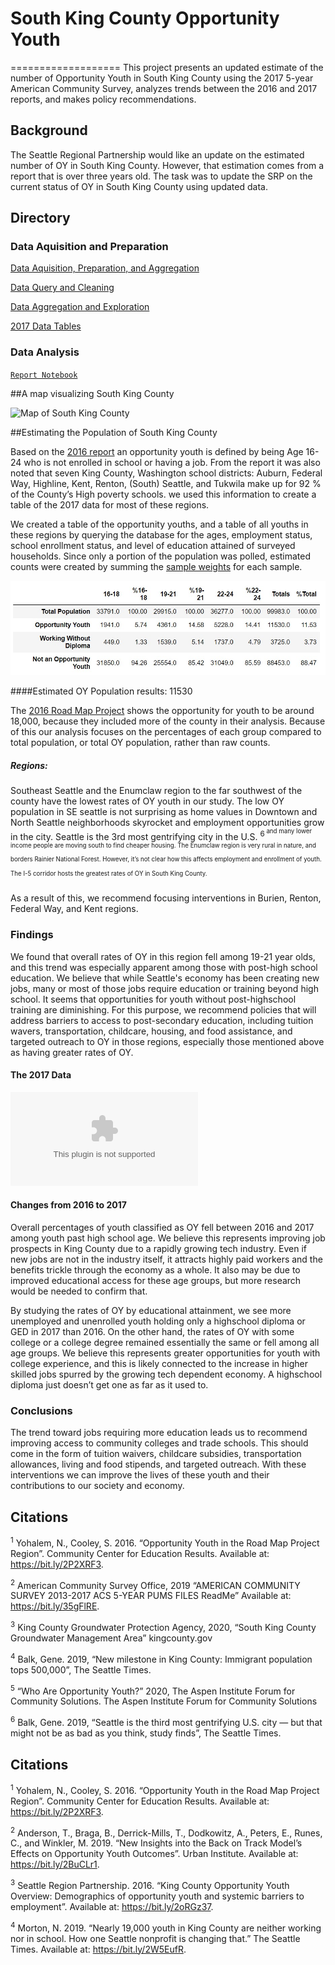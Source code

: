 # South King County Opportunity Youth
===================
This project presents an updated estimate of the number of Opportunity Youth in South King County using the 2017 5-year American Community Survey, analyzes trends between the 2016 and 2017 reports, and makes policy recommendations.


## Background
The Seattle Regional Partnership would like an update on the estimated number of OY in South King County. However, that estimation comes from a report that is over three years old. The task was to update the SRP on the current status of OY in South King County using updated data.

## Directory 

### Data Aquisition and Preparation

[Data Aquisition, Preparation, and Aggregation](notebooks/exploratory/)

[Data Query and Cleaning](notebooks/exploratory/data_preparation.ipynb)

[Data Aggregation and Exploration](notebooks/exploratory/data_aggreation.ipynb)

[2017 Data Tables](notebooks/exploratory/tables)

### Data Analysis





[`Report Notebook`](‘report.py’)


##A map visualizing South King County

![Map of South King County](Images/SouthKingCountyMap.png)

##Estimating the Population of South King County

Based on the [2016 report](https://roadmapproject.org/wp-content/uploads/2018/09/Opportunity-Youth-2016-Data-Brief-v2.pdf) an opportunity youth is defined by being Age 16-24 who is not enrolled in school or having a job. From the report it was also noted that seven King County, Washington school districts: Auburn, Federal Way, Highline, Kent, Renton, (South) Seattle, and Tukwila make up for 92 % of the County’s High poverty schools. we used this information to create a table of the 2017 data for most of these regions. 
	
We created a table of the opportunity youths, and a table of all youths in these regions by querying the database for the ages, employment status, school enrollment status, and level of education attained of surveyed households.  Since only a portion of the population was polled, estimated counts were created by summing the [sample weights](https://www2.census.gov/programs-surveys/acs/tech_docs/pums/ACS2013_2017_PUMS_README.pdf?#page=11) for each sample.

![total population of youth](reports/figures/total_popuation.jpg)

####Estimated OY Population results: 11530

The [2016 Road Map Project](https://roadmapproject.org/wp-content/uploads/2018/09/Opportunity-Youth-2016-Data-Brief-v2.pdf#page=4) shows the opportunity for youth to be around 18,000, because they included more of the county in their analysis. Because of this our analysis focuses on the percentages of each group compared to total population, or total OY population, rather than raw counts.

##### Regions:

Southeast Seattle and the Enumclaw region to the far southwest of the county have the lowest rates of OY youth in our study. The low OY population in SE seattle is not surprising as home values in Downtown and North Seattle neighborhoods skyrocket and employment opportunities grow in the city.  Seattle is the 3rd most gentrifying city in the U.S. <sup>6<sup> and many lower income people are moving south to find cheaper housing.  The Enumclaw region is very rural in nature, and borders Rainier National Forest.  However, it’s not clear how this affects employment and enrollment of youth.  The I-5 corridor hosts the greatest rates of OY in South King County.

As a result of this, we recommend focusing interventions in Burien, Renton, Federal Way, and Kent regions.
 
### Findings

We found that overall rates of OY in this region fell among 19-21 year olds, and this trend was especially apparent among those with post-high school education.  We believe that while Seattle's economy has been creating new jobs, many or most of those jobs require education or training beyond high school.  It seems that opportunities for youth without post-highschool training are diminishing.  For this purpose, we recommend policies that will address barriers to access to post-secondary education, including tuition wavers, transportation, childcare, housing, and food assistance, and targeted outreach to OY in those regions, especially those mentioned above as having greater rates of OY.

#### The 2017 Data

![2017 Youth Population](notebooks/exploratory/tables/total_population.csv)

#### Changes from 2016 to 2017

Overall percentages of youth classified as OY fell between 2016 and 2017 among youth past high school age.  We believe this represents improving job prospects in King County due to a rapidly growing tech industry.  Even if new jobs are not in the industry itself, it attracts highly paid workers and the benefits trickle through the economy as a whole.  It also may be due to improved educational access for these age groups, but more research would be needed to confirm that.

By studying the rates of OY by educational attainment, we see more unemployed and unenrolled youth holding only a highschool diploma or GED in 2017 than 2016.  On the other hand, the rates of OY with some college or a college degree remained essentially the same or fell among all age groups.  We believe this represents greater opportunities for youth with college experience, and this is likely connected to the increase in higher skilled jobs spurred by the growing tech dependent economy.  A highschool diploma just doesn’t get one as far as it used to.

### Conclusions

The trend toward jobs requiring more education leads us to recommend improving access to community colleges and trade schools.  This should come in the form of tuition waivers, childcare subsidies, transportation allowances, living and food stipends, and targeted outreach.  With these interventions we can improve the lives of these youth and their contributions to our society and economy.

## Citations

<sup>1</sup> Yohalem, N., Cooley, S. 2016. “Opportunity Youth in the Road Map Project Region”. Community Center for Education Results. Available at: https://bit.ly/2P2XRF3.

<sup>2</sup> American Community Survey Office, 2019 “AMERICAN COMMUNITY SURVEY 2013-2017 ACS 5-YEAR PUMS FILES ReadMe”  Available at: https://bit.ly/35gFlRE.

<sup>3</sup> King County Groundwater Protection Agency, 2020, “South King County Groundwater Management Area” kingcounty.gov

<sup>4</sup> Balk, Gene.  2019, “New milestone in King County: Immigrant population tops 500,000”, The Seattle Times.

<sup>5</sup> “Who Are Opportunity Youth?” 2020, The Aspen Institute Forum for Community Solutions. The Aspen Institute Forum for Community Solutions

<sup>6</sup> Balk, Gene. 2019, “Seattle is the third most gentrifying U.S. city — but that might not be as bad as you think, study finds”, The Seattle Times.


## Citations

<sup>1</sup> Yohalem, N., Cooley, S. 2016. “Opportunity Youth in the Road Map Project Region”. Community Center for Education Results. Available at: https://bit.ly/2P2XRF3.

<sup>2</sup> Anderson, T., Braga, B., Derrick-Mills, T., Dodkowitz, A., Peters, E., Runes, C., and Winkler, M. 2019. “New Insights into the Back on Track Model’s Effects on Opportunity Youth Outcomes”. Urban Institute. Available at: https://bit.ly/2BuCLr1.

<sup>3</sup> Seattle Region Partnership. 2016. “King County Opportunity Youth Overview: Demographics of opportunity youth and systemic barriers to employment”. Available at: https://bit.ly/2oRGz37.

<sup>4</sup> Morton, N. 2019. “Nearly 19,000 youth in King County are neither working nor in school. How one Seattle nonprofit is changing that.” The Seattle Times. Available at: https://bit.ly/2W5EufR.
